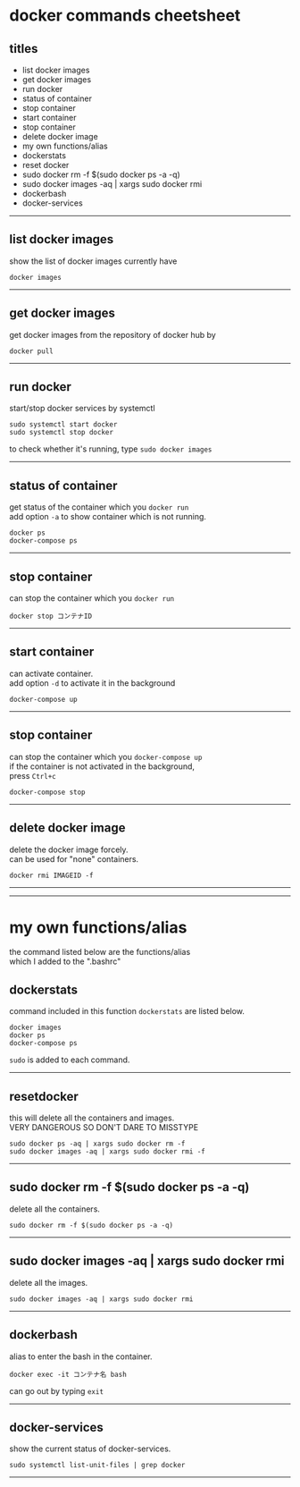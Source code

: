 # docker commands cheetsheet




## titles

* list docker images  
* get docker images  
* run docker  
* status of container  
* stop container  
* start container  
* stop container  
* delete docker image  
* my own functions/alias  
* dockerstats  
* reset docker  
* sudo docker rm -f $(sudo docker ps -a -q)  
* sudo docker images -aq | xargs sudo docker rmi  
* dockerbash  
* docker-services  




***



## list docker images
show the list of docker images currently have  
```
docker images
```



***



## get docker images
get docker images from the repository of docker hub by
```
docker pull
```



***



## run docker
start/stop docker services by systemctl
```
sudo systemctl start docker
sudo systemctl stop docker
```
to check whether it's running, type `sudo docker images`  



***


	
## status of container
get status of the container which you `docker run`  
add option `-a` to show container which is not running.  
```
docker ps
docker-compose ps
```

	

***


	
## stop container
can stop the container which you `docker run`
```
docker stop コンテナID
```



***


	
## start container
can activate container.  
add option `-d`	to activate it in the background  
```
docker-compose up
```



***


	
## stop container
can stop the container which you `docker-compose up`  
if the container is not activated in the background,  
press `Ctrl+c`  
```
docker-compose stop
```



***


	
## delete docker image
delete the docker image forcely.  
can be used for "none" containers.  
```
docker rmi IMAGEID -f
```


	
***
***





# my own functions/alias
the command listed below are the functions/alias  
which I added to the ".bashrc"  
	
	
	
## dockerstats
command included in this function `dockerstats` are listed below.
```
docker images
docker ps
docker-compose ps
```
`sudo` is added to each command.
	


***

	
	
## resetdocker
this will delete all the containers and images.  
VERY DANGEROUS SO DON'T DARE TO MISSTYPE  
```
sudo docker ps -aq | xargs sudo docker rm -f
sudo docker images -aq | xargs sudo docker rmi -f
```




***


	
## sudo docker rm -f $(sudo docker ps -a -q)
delete all the containers.
```
sudo docker rm -f $(sudo docker ps -a -q)
```



***


	
## sudo docker images -aq | xargs sudo docker rmi
delete all the images.
```
sudo docker images -aq | xargs sudo docker rmi
```
	


***	
	
	
	
## dockerbash
alias to enter the bash in the container.  
```
docker exec -it コンテナ名 bash
```
can go out by typing `exit`  
	
	
	
***



## docker-services
show the current status of docker-services.  
```
sudo systemctl list-unit-files | grep docker
```



***



